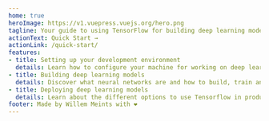 ```yaml
---
home: true
heroImage: https://v1.vuepress.vuejs.org/hero.png
tagline: Your guide to using TensorFlow for building deep learning models
actionText: Quick Start →
actionLink: /quick-start/
features:
- title: Setting up your development environment
  details: Learn how to configure your machine for working on deep learning projects with TensorFlow.
- title: Building deep learning models
  details: Discover what neural networks are and how to build, train and validate various network architectures
- title: Deploying deep learning models
  details: Learn about the different options to use Tensorflow in production and how to manage your deep learning experiments.
footer: Made by Willem Meints with ❤️
---
```


